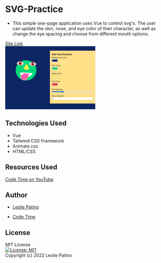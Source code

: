 # SVG-Practice

* This simple one-page application uses Vue to control svg's. The user can update the skin, nose, and eye color of their character, as well as change the eye spacing and choose from different mouth options. 


[Site Link](https://lesliejpatino.github.io/svg-practice/)
<br />
![Site Demo](images/demo.png)

## Technologies Used
* Vue
* Tailwind CSS Framework
* Animate.css
* HTML/CSS

## Resources Used
[Code Time on YouTube](https://www.youtube.com/watch?v=Fjeep99J2xo&list=PLylMDDjFIp1BCxG2AMTU6w8AZEgtdtmS6&index=1)

## Author
* [Leslie Patino](https://www.linkedin.com/in/lesliejpatino/)

* [Code Time](https://www.youtube.com/watch?v=Fjeep99J2xo&list=PLylMDDjFIp1BCxG2AMTU6w8AZEgtdtmS6&index=1)

## License

MIT License <br/>
[![License: MIT](https://img.shields.io/badge/License-MIT-yellow.svg)](https://opensource.org/licenses/MIT) <br/>
Copyright (c) 2022 Leslie Patino
